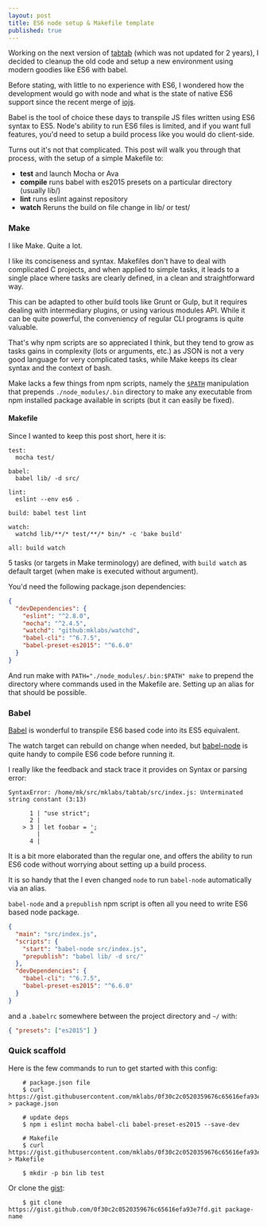 ```yaml
---
layout: post
title: ES6 node setup & Makefile template
published: true
---
```


Working on the next version of [tabtab][] (which was not updated for 2 years),
I decided to cleanup the old code and setup a new environment using modern
goodies like ES6 with babel.

Before stating, with little to no experience with ES6, I wondered how the
development would go with node and what is the state of native ES6 support
since the recent merge of [iojs][].

Babel is the tool of choice these days to transpile JS files written using ES6
syntax to ES5. Node's ability to run ES6 files is limited, and if you want full
features, you'd need to setup a build process like you would do client-side.

Turns out it's not that complicated. This post will walk you through that
process, with the setup of a simple Makefile to:

- **test** and launch Mocha or Ava
- **compile** runs babel with es2015 presets on a particular directory (usually lib/)
- **lint** runs eslint against repository
- **watch** Reruns the build on file change in lib/ or test/

### Make

I like Make. Quite a lot.

I like its conciseness and syntax. Makefiles don't have to deal with
complicated C projects, and when applied to simple tasks, it leads to a single
place where tasks are clearly defined, in a clean and straightforward way.

This can be adapted to other build tools like Grunt or Gulp, but it requires
dealing with intermediary plugins, or using various modules API. While it can
be quite powerful, the conveniency of regular CLI programs is quite valuable.

That's why npm scripts are so appreciated I think, but they tend to grow as
tasks gains in complexity (lots or arguments, etc.) as JSON is not a very good
language for very complicated tasks, while Make keeps its clear syntax and the
context of bash.

Make lacks a few things from npm scripts, namely the [`$PATH`][] manipulation
that prepends `./node_modules/.bin` directory to make any executable from npm
installed package available in scripts (but it can easily be fixed).

[`$PATH`]: https://www.nczonline.net/blog/2016/03/mimicking-npm-script-in-node-js/

#### Makefile

Since I wanted to keep this post short, here it is:

    test:
      mocha test/

    babel:
      babel lib/ -d src/

    lint:
      eslint --env es6 .

    build: babel test lint

    watch:
      watchd lib/**/* test/**/* bin/* -c 'bake build'

    all: build watch

5 tasks (or targets in Make terminology) are defined, with `build watch` as
default target (when make is executed without argument).

You'd need the following package.json dependencies:

```json
{
  "devDependencies": {
    "eslint": "^2.8.0",
    "mocha": "^2.4.5",
    "watchd": "github:mklabs/watchd",
    "babel-cli": "^6.7.5",
    "babel-preset-es2015": "^6.6.0"
  }
}
```

And run make with `PATH="./node_modules/.bin:$PATH" make` to prepend the
directory where commands used in the Makefile are. Setting up an alias for that
should be possible.

[Mocha]: https://mochajs.org/
[Ava]: https://github.com/sindresorhus/ava
[Babel]: https://babeljs.io/
[visionmedia/watch]: https://github.com/visionmedia/watch
[tabtab]: https://github.com/mklabs/node-tabtab
[iojs]: https://iojs.org/
[babel-node]: http://babeljs.io/docs/usage/cli/#babel-node

### Babel

[Babel][] is wonderful to transpile ES6 based code into its ES5 equivalent.

The watch target can rebuild on change when needed, but [babel-node][] is quite
handy to compile ES6 code before running it.

I really like the feedback and stack trace it provides on Syntax or parsing error:

    SyntaxError: /home/mk/src/mklabs/tabtab/src/index.js: Unterminated string constant (3:13)

          1 | "use strict";
          2 |
        > 3 | let foobar = ';
            |              ^
          4 |

It is a bit more elaborated than the regular one, and offers the ability to run
ES6 code without worrying about setting up a build process.

It is so handy that the I even changed `node` to run `babel-node` automatically via an alias.

`babel-node` and a `prepublish` npm script is often all you need to write ES6
based node package.

```json
{
  "main": "src/index.js",
  "scripts": {
    "start": "babel-node src/index.js",
    "prepublish": "babel lib/ -d src/"
  },
  "devDependencies": {
    "babel-cli": "^6.7.5",
    "babel-preset-es2015": "^6.6.0"
  }
}
```

and a `.babelrc` somewhere between the project directory and `~/` with:

```json
{ "presets": ["es2015"] }
```

### Quick scaffold

Here is the few commands to run to get started with this config:

		# package.json file
		$ curl https://gist.githubusercontent.com/mklabs/0f30c2c0520359676c65616efa93e7fd/raw/ef5327fb557306510b02bd139698c9d2771e057b/package.json > package.json

		# update deps
		$ npm i eslint mocha babel-cli babel-preset-es2015 --save-dev

		# Makefile
		$ curl https://gist.githubusercontent.com/mklabs/0f30c2c0520359676c65616efa93e7fd/raw/28ee0a810f6af96ce7d965c6d776c0ecdd596d0b/Makefile > Makefile

		$ mkdir -p bin lib test

Or clone the [gist]:

		$ git clone https://gist.github.com/0f30c2c0520359676c65616efa93e7fd.git package-name


[gist]: https://gist.github.com/mklabs/0f30c2c0520359676c65616efa93e7fd
